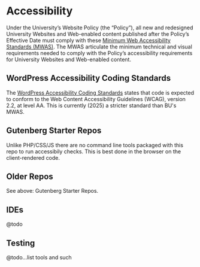 # Accessibility

Under the University’s Website Policy (the “Policy”), all new and redesigned University Websites and Web-enabled content published after the Policy’s Effective Date must comply with these [Minimum Web Accessibility Standards (MWAS)](https://www.bu.edu/mwas/). The MWAS articulate the minimum technical and visual requirements needed to comply with the Policy’s accessibility requirements for University Websites and Web-enabled content.

## WordPress Accessibility Coding Standards

The [WordPress Accessibility Coding Standards](https://developer.wordpress.org/coding-standards/wordpress-coding-standards/accessibility/) states that code is expected to conform to the Web Content Accessibility Guidelines (WCAG), version 2.2, at level AA. This is currently (2025) a stricter standard than BU's MWAS.

## Gutenberg Starter Repos

Unlike PHP/CSS/JS there are no command line tools packaged with this repo to run accessibily checks. This is best done in the browser on the client-rendered code.

## Older Repos

See above: Gutenberg Starter Repos.

## IDEs

@todo

## Testing

@todo...list tools and such
